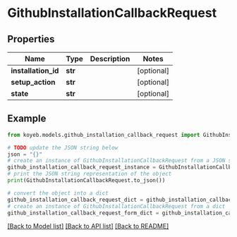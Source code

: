 # GithubInstallationCallbackRequest


## Properties

Name | Type | Description | Notes
------------ | ------------- | ------------- | -------------
**installation_id** | **str** |  | [optional] 
**setup_action** | **str** |  | [optional] 
**state** | **str** |  | [optional] 

## Example

```python
from koyeb.models.github_installation_callback_request import GithubInstallationCallbackRequest

# TODO update the JSON string below
json = "{}"
# create an instance of GithubInstallationCallbackRequest from a JSON string
github_installation_callback_request_instance = GithubInstallationCallbackRequest.from_json(json)
# print the JSON string representation of the object
print(GithubInstallationCallbackRequest.to_json())

# convert the object into a dict
github_installation_callback_request_dict = github_installation_callback_request_instance.to_dict()
# create an instance of GithubInstallationCallbackRequest from a dict
github_installation_callback_request_form_dict = github_installation_callback_request.from_dict(github_installation_callback_request_dict)
```
[[Back to Model list]](../README.md#documentation-for-models) [[Back to API list]](../README.md#documentation-for-api-endpoints) [[Back to README]](../README.md)


